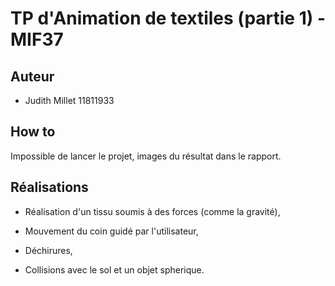 # TP d'Animation de textiles (partie 1) - MIF37

## Auteur

- Judith Millet 11811933

## How to

Impossible de lancer le projet, images du résultat dans le rapport.

## Réalisations

- Réalisation d'un tissu soumis à des forces (comme la gravité),

- Mouvement du coin guidé par l'utilisateur,

- Déchirures,

- Collisions avec le sol et un objet spherique.
